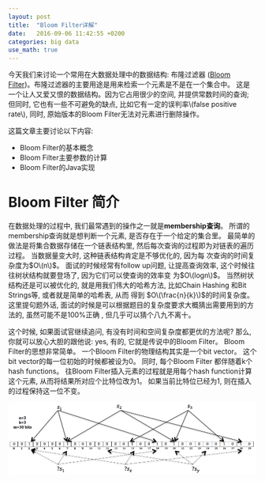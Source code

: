 ```yaml
---
layout: post
title:  "Bloom Filter详解"
date:   2016-09-06 11:42:55 +0200
categories: big data
use_math: true
---
```


今天我们来讨论一个常用在大数据处理中的数据结构: 布隆过滤器 ([Bloom Filter])。布隆过滤器的主要用途是用来检索一个元素是不是在一个集合中。
这是一个让人又爱又恨的数据结构。因为它占用很少的空间, 并提供常数时间的查询; 但同时, 它也有一些不可避免的缺点, 比如它有一定的误判率\\(false positive rate\\),
同时, 原始版本的Bloom Filter无法对元素进行删除操作。

 这篇文章主要讨论以下内容:

*   Bloom Filter的基本概念
*   Bloom Filter主要参数的计算
*   Bloom Filter的Java实现

Bloom Filter 简介
=================

在数据处理的过程中, 我们最常遇到的操作之一就是**membership查询**。 所谓的membership查询就是想判断一个元素, 是否存在于一个给定的集合里。 
最简单的做法是将集合数据存储在一个链表结构里, 然后每次查询的过程即为对链表的遍历过程。 当数据量变大时, 这种链表结构肯定是不够优化的, 因为每
次查询的时间复杂度为$O\(n\)$。 面试的时候经常有follow up问题, 让提高查询效率, 这个时候往往树状结构就要登场了, 因为它们可以使查询的效率变
为$O\(logn\)$。 当然树状结构还是可以被优化的, 就是用我们伟大的哈希方法, 比如Chain Hashing 和Bit Strings等, 或者就是简单的哈希表, 从而
得到 $O\(\frac{n}{k}\)$的时间复杂度。 这里提句题外话, 面试的时候是可以根据题目的复杂度要求大概猜出需要用到的方法的, 虽然可能不是100%正确
, 但几乎可以猜个八九不离十。

这个时候, 如果面试官继续追问, 有没有时间和空间复杂度都更优的方法呢? 那么, 你就可以放心大胆的跟他说: yes, 有的, 它就是传说中的Bloom Filter。
Bloom Filter的思想非常简单。 一个Bloom Filter的物理结构其实是一个bit vector。 这个bit vector的每一位初始的时候都被设为0。 同时, 每个Bloom Filter
都伴随着k个hash functions。 往Bloom Filter插入元素的过程就是用每个hash function计算这个元素, 从而将结果所对应个比特位改为1。 如果当前比特位已经为1,
则在插入的过程保持这一位不变。

![请看Bloom Filter示例图:][Bloom]







[Bloom Filter]: https://en.wikipedia.org/wiki/Bloom_filter
[Bloom]: https://github.com/sophiesongge/sophiesongge.github.io/blob/master/images/Bloom_Filter.png "Bloom Filter"